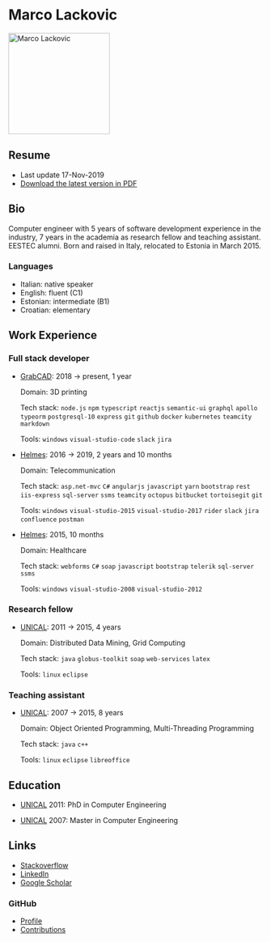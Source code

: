 # Marco Lackovic

<img src="https://github.com/lackovic.png" alt="Marco Lackovic" width="200"/>

## Resume

* Last update 17-Nov-2019
* [Download the latest version in PDF](https://github.com/lackovic/marco-lackovic-resume.pdf)

## Bio

Computer engineer with 5 years of software development experience in the industry, 7 years in the academia as research fellow and teaching assistant. EESTEC alumni. Born and raised in Italy, relocated to Estonia in March 2015.

### Languages

* Italian: native speaker
* English: fluent (C1)
* Estonian: intermediate (B1)
* Croatian: elementary

## Work Experience

### Full stack developer

* [GrabCAD](https://grabcad.com/): 2018 → present, 1 year

    Domain: 3D printing
    
    Tech stack: `node.js` `npm` `typescript` `reactjs` `semantic-ui` `graphql` `apollo` `typeorm` `postgresql-10` `express` `git` `github` `docker` `kubernetes` `teamcity` `markdown`
    
    Tools: `windows` `visual-studio-code` `slack` `jira`

* [Helmes](https://www.helmes.com/): 2016 → 2019, 2 years and 10 months

    Domain: Telecommunication
    
    Tech stack: `asp.net-mvc` `C#` `angularjs` `javascript` `yarn` `bootstrap` `rest` `iis-express` `sql-server` `ssms` `teamcity` `octopus` `bitbucket` `tortoisegit` `git`
    
    Tools: `windows` `visual-studio-2015` `visual-studio-2017` `rider` `slack` `jira` `confluence` `postman`

* [Helmes](https://www.helmes.com/): 2015, 10 months

    Domain: Healthcare
    
    Tech stack: `webforms` `C#` `soap` `javascript` `bootstrap` `telerik` `sql-server` `ssms`
    
    Tools: `windows` `visual-studio-2008` `visual-studio-2012`

### Research fellow

* [UNICAL](http://www.unicaladmission.it/): 2011 → 2015, 4 years

    Domain: Distributed Data Mining, Grid Computing
    
    Tech stack: `java` `globus-toolkit` `soap` `web-services` `latex`
    
    Tools: `linux` `eclipse`

### Teaching assistant

* [UNICAL](http://www.unicaladmission.it/): 2007 → 2015, 8 years

    Domain: Object Oriented Programming, Multi-Threading Programming
    
    Tech stack: `java` `c++`
    
    Tools: `linux` `eclipse` `libreoffice`

## Education

* [UNICAL](http://www.unicaladmission.it/) 2011: PhD in Computer Engineering

* [UNICAL](http://www.unicaladmission.it/) 2007: Master in Computer Engineering

## Links

* [Stackoverflow](https://stackoverflow.com/users/334569/marco-lackovic)
* [LinkedIn](https://www.linkedin.com/in/marco-lackovic-51a4952/)
* [Google Scholar](https://scholar.google.it/citations?user=QHgyV5UAAAAJ&hl=en)

### GitHub

* [Profile](https://github.com/lackovic)
* [Contributions](http://github.com/search?q=is%3Apr+author%3Alackovic)